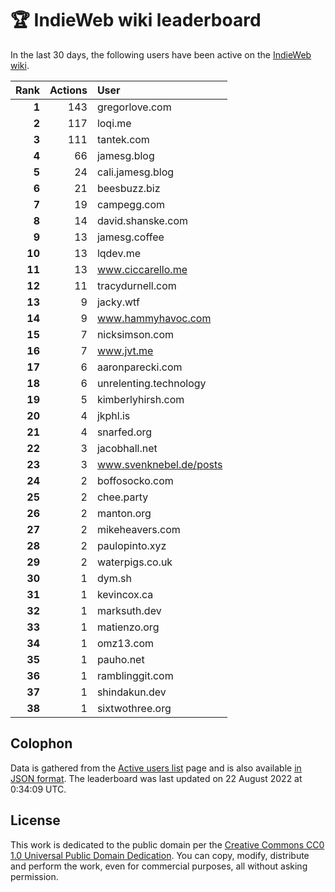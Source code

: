 # 🏆 IndieWeb wiki leaderboard

In the last 30 days, the following users have been active on the [IndieWeb wiki](https://indieweb.org).

| Rank | Actions | User |
|-----:|--------:|:-----|
| **1** | 143 | gregorlove.com |
| **2** | 117 | loqi.me |
| **3** | 111 | tantek.com |
| **4** | 66 | jamesg.blog |
| **5** | 24 | cali.jamesg.blog |
| **6** | 21 | beesbuzz.biz |
| **7** | 19 | campegg.com |
| **8** | 14 | david.shanske.com |
| **9** | 13 | jamesg.coffee |
| **10** | 13 | lqdev.me |
| **11** | 13 | www.ciccarello.me |
| **12** | 11 | tracydurnell.com |
| **13** | 9 | jacky.wtf |
| **14** | 9 | www.hammyhavoc.com |
| **15** | 7 | nicksimson.com |
| **16** | 7 | www.jvt.me |
| **17** | 6 | aaronparecki.com |
| **18** | 6 | unrelenting.technology |
| **19** | 5 | kimberlyhirsh.com |
| **20** | 4 | jkphl.is |
| **21** | 4 | snarfed.org |
| **22** | 3 | jacobhall.net |
| **23** | 3 | www.svenknebel.de/posts |
| **24** | 2 | boffosocko.com |
| **25** | 2 | chee.party |
| **26** | 2 | manton.org |
| **27** | 2 | mikeheavers.com |
| **28** | 2 | paulopinto.xyz |
| **29** | 2 | waterpigs.co.uk |
| **30** | 1 | dym.sh |
| **31** | 1 | kevincox.ca |
| **32** | 1 | marksuth.dev |
| **33** | 1 | matienzo.org |
| **34** | 1 | omz13.com |
| **35** | 1 | pauho.net |
| **36** | 1 | ramblinggit.com |
| **37** | 1 | shindakun.dev |
| **38** | 1 | sixtwothree.org |


## Colophon

Data is gathered from the [Active users list](https://indieweb.org/Special:ActiveUsers) page and is also available [in JSON format](https://github.com/jgarber623/indieweb-wiki-leaderboard/blob/main/data/leaderboard.json). The leaderboard was last updated on 22 August 2022 at 0:34:09 UTC.

## License

This work is dedicated to the public domain per the [Creative Commons CC0 1.0 Universal Public Domain Dedication](https://creativecommons.org/publicdomain/zero/1.0/). You can copy, modify, distribute and perform the work, even for commercial purposes, all without asking permission.
